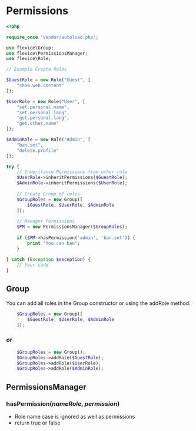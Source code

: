 # Permissions

```php
<?php

require_once 'vendor/autoload.php';

use flexice\Group;
use flexice\PermissionsManager;
use flexice\Role;

// Example Create Roles

$GuestRole = new Role("Guest", [
    "show.web.content"
]);

$UserRole = new Role("User", [
    "set.personal.name",
    "set.personal.lang",
    "get.personal.lang",
    "get.other.name"
]);

$AdminRole = new Role("Admin", [
    "ban.set",
    "delete.profile"
]);

try {
    // Inheritance Permissions from other role
    $UserRole->inheritPermissions($GuestRole);
    $AdminRole->inheritPermissions($UserRole);
    
    // Create Group of roles
    $GroupRoles = new Group([
        $GuestRole, $UserRole, $AdminRole
    ]);
     
    // Manager Permissions
    $PM = new PermissionsManager($GroupRoles);
    
    if ($PM->hasPermission('admin', 'ban.set')) {
        print "You can ban";
    }
    
} catch (Exception $exception) {
    // Your code
}
```

## Group

You can add all roles in the Group constructor or using the addRole method.
```php
    $GroupRoles = new Group([
        $GuestRole, $UserRole, $AdminRole
    ]);
```
### or
```php
    $GroupRoles = new Group();
    $GroupRoles->addRole($GuestRole);
    $GroupRoles->addRole($UserRole);
    $GroupRoles->addRole($AdminRole);
```

## PermissionsManager

### hasPermission(_nameRole_, _permission_)
- Role name case is ignored as well as permissions
- return true or false

